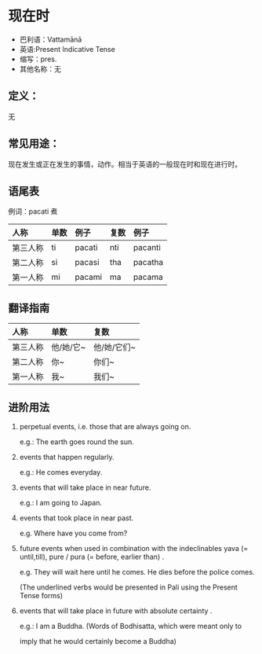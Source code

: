 # 现在时

* 巴利语：Vattamānā
* 英语:Present Indicative Tense
* 缩写：pres.
* 其他名称：无

## 定义：

无

## 常见用途：

现在发生或正在发生的事情，动作。相当于英语的一般现在时和现在进行时。

## 语尾表

例词：pacati 煮

| 人称 | 单数 | 例子 | 复数 | 例子 |
| :--- | :--- | :--- | :--- | :--- |
| 第三人称 | ti | pacati | nti | pacanti |
| 第二人称 | si | pacasi | tha | pacatha |
| 第一人称 | mi | pacami | ma | pacama |

## 翻译指南

| 人称 | 单数 | 复数 |
| :--- | :--- | :--- |
| 第三人称 | 他/她/它~ | 他/她/它们~ |
| 第二人称 | 你~ | 你们~ |
| 第一人称 | 我~ | 我们~ |

## 进阶用法

1. perpetual events, i.e. those that are always going on.  

   e.g.: The earth goes round the sun.

2. events that happen regularly.  

   e.g.: He comes everyday.

3. events that will take place in near future.  

   e.g.: I am going to Japan.

4. events that took place in near past.  


   e.g. Where have you come from?

5. future events when used in combination with the indeclinables yava \(= until,till\), pure / pura \(= before, earlier than\) .  


   e.g. They will wait here until he comes. He dies before the police comes.  


   \(The underlined verbs would be presented in Pali using the Present Tense forms\)

6. events that will take place in future with absolute certainty .  


   e.g.: I am a Buddha. \(Words of Bodhisatta, which were meant only to

   imply that he would certainly become a Buddha\)

